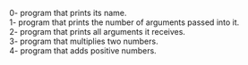 0- program that prints its name.  
1- program that prints the number of arguments passed into it.  
2- program that prints all arguments it receives.  
3- program that multiplies two numbers.  
4- program that adds positive numbers.  
